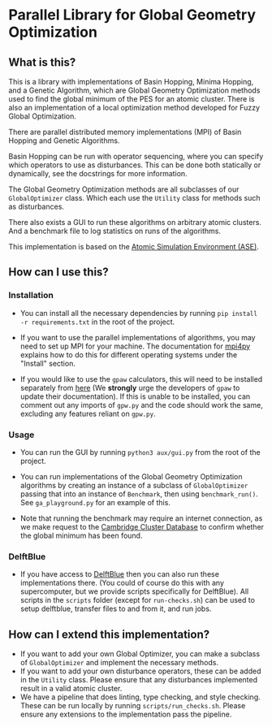 # Parallel Library for Global Geometry Optimization

## What is this?
This is a library with implementations of Basin Hopping, Minima Hopping, and a Genetic Algorithm, which are Global Geometry Optimization methods used to find the global minimum of the PES for an atomic cluster. There is also an implementation of a local optimization method developed for Fuzzy Global Optimization.

There are parallel distributed memory implementations (MPI) of Basin Hopping and Genetic Algorithms.

Basin Hopping can be run with operator sequencing, where you can specify which operators to use as disturbances. This can be done both statically or dynamically, see the docstrings for more information.

The Global Geometry Optimization methods are all subclasses of our `GlobalOptimizer` class. Which each use the `Utility` class for methods such as disturbances.

There also exists a GUI to run these algorithms on arbitrary atomic clusters. And a benchmark file to log statistics on runs of the algorithms.

This implementation is based on the [Atomic Simulation Environment (ASE)](https://wiki.fysik.dtu.dk/ase/).

## How can I use this?

### Installation
- You can install all the necessary dependencies by running
`pip install -r requirements.txt`
in the root of the project.


- If you want to use the parallel implementations of algorithms, you may need to set up MPI for your machine. The documentation for [mpi4py](https://pypi.org/project/mpi4py/) explains how to do this for different operating systems under the "Install" section.


- If you would like to use the `gpaw` calculators, this will need to be installed separately from [here](https://gpaw.readthedocs.io/install.html) (We **strongly** urge the developers of `gpaw` to update their documentation). If this is unable to be installed, you can comment out any imports of `gpw.py` and the code should work the same, excluding any features reliant on `gpw.py`.

### Usage
- You can run the GUI by running `python3 aux/gui.py` from the root of the project.


- You can run implementations of the Global Geometry Optimization algorithms by creating an instance of a subclass of `GlobalOptimizer` passing that  into an instance of `Benchmark`, then using `benchmark_run()`. See `ga_playground.py` for an example of this.
- Note that running the benchmark may require an internet connection, as we make request to the [Cambridge Cluster Database](http://doye.chem.ox.ac.uk/jon/structures/LJ.html) to confirm whether the global minimum has been found.

### DelftBlue
- If you have access to [DelftBlue](https://doc.dhpc.tudelft.nl/delftblue/) then you can also run these implementations there. (You could of course do this with any supercomputer, but we provide scripts specifically for DelftBlue). All scripts in the `scripts` folder (except for `run-checks.sh`) can be used to setup delftblue, transfer files to and from it, and run jobs.

## How can I extend this implementation?
- If you want to add your own Global Optimizer, you can make a subclass of `GlobalOptimizer` and implement the necessary methods.
- If you want to add your own disturbance operators, these can be added in the `Utility` class. Please ensure that any disturbances implemented result in a valid atomic cluster.
- We have a pipeline that does linting, type checking, and style checking. These can be run locally by running `scripts/run_checks.sh`. Please ensure any extensions to the implementation pass the pipeline.